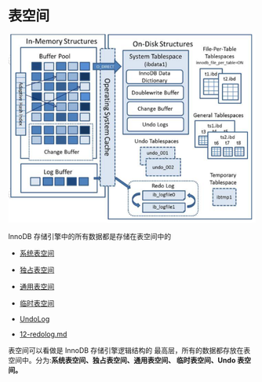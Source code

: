 # 表空间

![image-20200313211319713](../../../assets/image-20200313211319713-7629580.png)

InnoDB 存储引擎中的所有数据都是存储在表空间中的 

- [系统表空间](020-系统表空间.md) 

- [独占表空间](030-独占表空间.md) 
-  [通用表空间](040-通用表空间.md) 
- [临时表空间](#临时表空间)
-  [UndoLog](060-UndoLog.md) 
-  [12-redolog.md](../01-总体结构/12-redolog.md) 

表空间可以看做是 InnoDB 存储引擎逻辑结构的 最高层，所有的数据都存放在表空间中。分为:**系统表空间、独占表空间、通用表空间、 临时表空间、Undo 表空间。**


